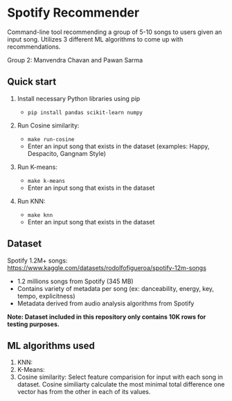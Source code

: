 # Spotify Recommender

Command-line tool recommending a group of 5-10 songs to users given an input song. Utilizes 3 different ML algorithms to come
up with recommendations.

Group 2: Manvendra Chavan and Pawan Sarma

## Quick start

1. Install necessary Python libraries using pip
    - `pip install pandas scikit-learn numpy`

2. Run Cosine similarity:
    - `make run-cosine`
    - Enter an input song that exists in the dataset (examples: Happy, Despacito, Gangnam Style)

3. Run K-means:
    - `make k-means`
    - Enter an input song that exists in the dataset

4. Run KNN:
    - `make knn`
    - Enter an input song that exists in the dataset

## Dataset

Spotify 1.2M+ songs: https://www.kaggle.com/datasets/rodolfofigueroa/spotify-12m-songs
- 1.2 millions songs from Spotify (345 MB)
- Contains variety of metadata per song (ex: danceability, energy, key, tempo, explicitness)
- Metadata derived from audio analysis algorithms from Spotify

**Note: Dataset included in this repository only contains 10K rows for testing purposes.**

## ML algorithms used

1. KNN:
2. K-Means:
3. Cosine similarity: Select feature comparision for input with each song in dataset. Cosine similiarty calculate the most minimal total difference one vector has from the other in each of its values.
